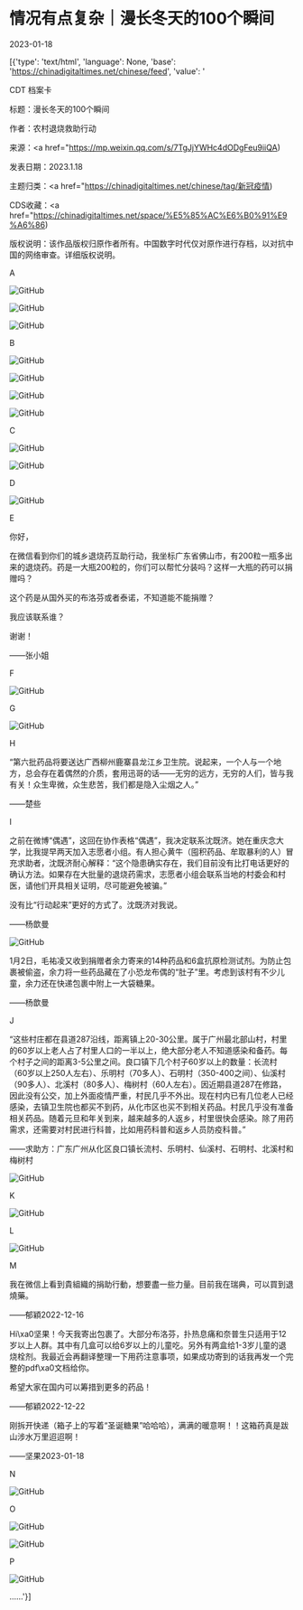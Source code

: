 # 情况有点复杂｜漫长冬天的100个瞬间

2023-01-18

[{'type': 'text/html', 'language': None, 'base': 'https://chinadigitaltimes.net/chinese/feed', 'value': '

CDT 档案卡

标题：漫长冬天的100个瞬间

作者：农村退烧救助行动

来源：<a href="https://mp.weixin.qq.com/s/7TgJjYWHc4dODgFeu9iiQA)

发表日期：2023.1.18

主题归类：<a href="https://chinadigitaltimes.net/chinese/tag/新冠疫情)

CDS收藏：<a href="https://chinadigitaltimes.net/space/%E5%85%AC%E6%B0%91%E9%A6%86)

版权说明：该作品版权归原作者所有。中国数字时代仅对原作进行存档，以对抗中国的网络审查。详细版权说明。





A

![GitHub](https://chinadigitaltimes.net/chinese/files/2023/01/post-692148-63c7ca82c5d20.png)

![GitHub](https://chinadigitaltimes.net/chinese/files/2023/01/post-692148-63c7ca82d3948.png)

![GitHub](https://chinadigitaltimes.net/chinese/files/2023/01/post-692148-63c7ca82df047.png)

B

![GitHub](https://chinadigitaltimes.net/chinese/files/2023/01/post-692148-63c7ca82e7cdd.)

![GitHub](https://chinadigitaltimes.net/chinese/files/2023/01/post-692148-63c7ca82f1be6.)

![GitHub](https://chinadigitaltimes.net/chinese/files/2023/01/post-692148-63c7ca8307c50.)

![GitHub](https://chinadigitaltimes.net/chinese/files/2023/01/post-692148-63c7ca8311dc3.)

C

![GitHub](https://chinadigitaltimes.net/chinese/files/2023/01/post-692148-63c7ca831a8f2.)

![GitHub](https://chinadigitaltimes.net/chinese/files/2023/01/post-692148-63c7ca8324df7.)

D

![GitHub](https://chinadigitaltimes.net/chinese/files/2023/01/post-692148-63c7ca8338cd5.png)

E

你好，

在微信看到你们的城乡退烧药互助行动，我坐标广东省佛山市，有200粒一瓶多出来的退烧药。药是一大瓶200粒的，你们可以帮忙分装吗？这样一大瓶的药可以捐赠吗？

这个药是从国外买的布洛芬或者泰诺，不知道能不能捐赠？

我应该联系谁？

谢谢！

——张小姐

F

![GitHub](https://chinadigitaltimes.net/chinese/files/2023/01/post-692148-63c7ca8346f70.)

G

![GitHub](https://chinadigitaltimes.net/chinese/files/2023/01/post-692148-63c7ca835507e.)

H

“第六批药品将要送达广西柳州鹿寨县龙江乡卫生院。说起来，一个人与一个地方，总会存在着偶然的介质，套用迅哥的话——无穷的远方，无穷的人们，皆与我有关！众生卑微，众生悲苦，我们都是隐入尘烟之人。”

——楚些

I

之前在微博“偶遇”，这回在协作表格“偶遇”，我决定联系沈既济。她在重庆念大学，比我提早两天加入志愿者小组。有人担心黄牛（囤积药品、牟取暴利的人）冒充求助者，沈既济耐心解释：“这个隐患确实存在，我们目前没有比打电话更好的确认方法。如果存在大批量的退烧药需求，志愿者小组会联系当地的村委会和村医，请他们开具相关证明，尽可能避免被骗。”

没有比“行动起来”更好的方式了。沈既济对我说。

——杨歆曼

![GitHub](https://chinadigitaltimes.net/chinese/files/2023/01/post-692148-63c7ca8360b89.)

1月2日，毛祐凌又收到捐赠者余力寄来的14种药品和6盒抗原检测试剂。为防止包裹被偷盗，余力将一些药品藏在了小恐龙布偶的“肚子”里。考虑到该村有不少儿童，余力还在快递包裹中附上一大袋糖果。

——杨歆曼

J

“这些村庄都在县道287沿线，距离镇上20-30公里。属于广州最北部山村，村里的60岁以上老人占了村里人口的一半以上，绝大部分老人不知道感染和备药。每个村子之间的距离3-5公里之间。良口镇下几个村子60岁以上的数量：长流村（60岁以上250人左右）、乐明村（70多人）、石明村（350-400之间）、仙溪村（90多人）、北溪村（80多人）、梅树村（60人左右）。因近期县道287在修路，因此没有公交，加上外面疫情严重，村民几乎不外出。现在村内已有几位老人已经感染，去镇卫生院也都买不到药，从化市区也买不到相关药品。村民几乎没有准备相关药品。随着元旦和年关到来，越来越多的人返乡，村里很快会感染。除了用药需求，还需要对村民进行科普，比如用药科普和返乡人员防疫科普。”

——求助方：广东广州从化区良口镇长流村、乐明村、仙溪村、石明村、北溪村和梅树村

![GitHub](https://chinadigitaltimes.net/chinese/files/2023/01/post-692148-63c7ca8371fd6.)

K

![GitHub](https://chinadigitaltimes.net/chinese/files/2023/01/post-692148-63c7ca837e9d7.)

L

![GitHub](https://chinadigitaltimes.net/chinese/files/2023/01/post-692148-63c7ca838b9c2.)

M

我在微信上看到貴組織的捐助行動，想要盡一些力量。目前我在瑞典，可以買到退燒藥。

——郁穎2022-12-16

Hi\xa0坚果！今天我寄出包裹了。大部分布洛芬，扑热息痛和奈普生只适用于12岁以上人群。其中有几盒可以给6岁以上的儿童吃。另外有两盒给1-3岁儿童的退烧栓剂。我最近会再翻译整理一下用药注意事项，如果成功寄到的话我再发一个完整的pdf\xa0文档给你。

希望大家在国内可以筹措到更多的药品！

——郁穎2022-12-22

刚拆开快递（箱子上的写着“圣诞糖果”哈哈哈），满满的暖意啊！！这箱药真是跋山涉水万里迢迢啊！

——坚果2023-01-18

N

![GitHub](https://chinadigitaltimes.net/chinese/files/2023/01/post-692148-63c7ca839d044.)

O

![GitHub](https://chinadigitaltimes.net/chinese/files/2023/01/post-692148-63c7ca83aa48f.png)

![GitHub](https://chinadigitaltimes.net/chinese/files/2023/01/post-692148-63c7ca8324df7.)

P

![GitHub](https://chinadigitaltimes.net/chinese/files/2023/01/post-692148-63c7ca83bf0f4.)

……'}]